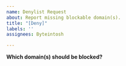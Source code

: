 ```yaml
---
name: Denylist Request
about: Report missing blockable domain(s).
title: "[Deny]"
labels: ''
assignees: Byteintosh

---
```


**Which domain(s) should be blocked?**
